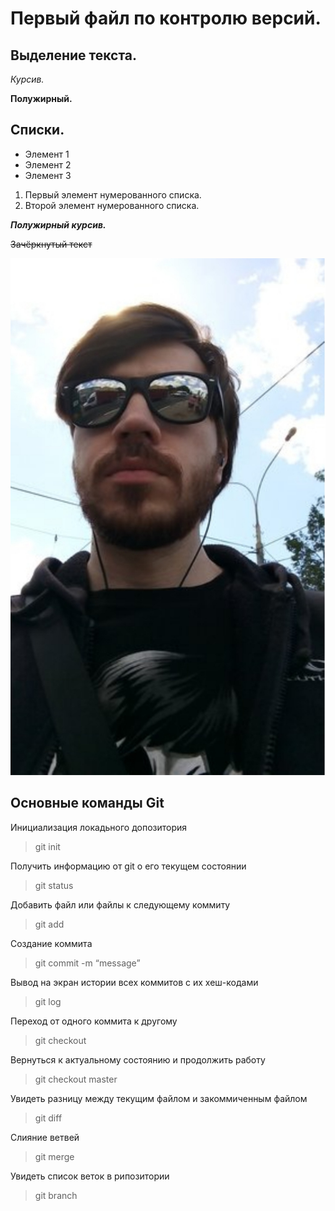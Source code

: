 # Первый файл по контролю версий.


## Выделение текста.

*Курсив.*

**Полужирный.**

## Списки.

* Элемент 1
* Элемент 2
* Элемент 3

1. Первый элемент нумерованного списка.
2. Второй элемент нумерованного списка.

***Полужирный курсив.***

~~Зачёркнутый текст~~


![](3084.jpg)

## Основные команды Git

Инициализация локадьного допозитория
>git init

Получить информацию от git о его текущем состоянии
>git status

Добавить файл или файлы к следующему коммиту
>git add 

Cоздание коммита
>git commit -m “message”

Вывод на экран истории всех коммитов с их хеш-кодами
>git log

Переход от одного коммита к другому
>git checkout

Вернуться к актуальному состоянию и продолжить работу
>git checkout master

Увидеть разницу между текущим файлом и закоммиченным файлом
>git diff 

Слияние ветвей
>git merge

Увидеть список веток в рипозитории
>git branch
